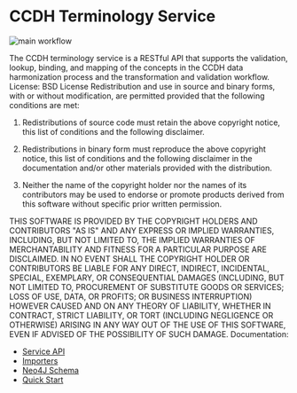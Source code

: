 # CCDH Terminology Service  

![main workflow](https://github.com/cancerDHC/ccdh-terminology-service/actions/workflows/main.yml/badge.svg)

The CCDH terminology service is a RESTful API that supports the validation, lookup, binding, and mapping of the concepts 
in the CCDH data harmonization process and the transformation and validation workflow.
License:
BSD License
Redistribution and use in source and binary forms, with or without modification, are permitted provided that the following conditions are met:

1. Redistributions of source code must retain the above copyright notice, this list of conditions and the following disclaimer.

2. Redistributions in binary form must reproduce the above copyright notice, this list of conditions and the following disclaimer in the documentation and/or other materials provided with the distribution.

3. Neither the name of the copyright holder nor the names of its contributors may be used to endorse or promote products derived from this software without specific prior written permission.

THIS SOFTWARE IS PROVIDED BY THE COPYRIGHT HOLDERS AND CONTRIBUTORS "AS IS" AND ANY EXPRESS OR IMPLIED WARRANTIES, INCLUDING, BUT NOT LIMITED TO, THE IMPLIED WARRANTIES OF MERCHANTABILITY AND FITNESS FOR A PARTICULAR PURPOSE ARE DISCLAIMED. IN NO EVENT SHALL THE COPYRIGHT HOLDER OR CONTRIBUTORS BE LIABLE FOR ANY DIRECT, INDIRECT, INCIDENTAL, SPECIAL, EXEMPLARY, OR CONSEQUENTIAL DAMAGES (INCLUDING, BUT NOT LIMITED TO, PROCUREMENT OF SUBSTITUTE GOODS OR SERVICES; LOSS OF USE, DATA, OR PROFITS; OR BUSINESS INTERRUPTION) HOWEVER CAUSED AND ON ANY THEORY OF LIABILITY, WHETHER IN CONTRACT, STRICT LIABILITY, OR TORT (INCLUDING NEGLIGENCE OR OTHERWISE) ARISING IN ANY WAY OUT OF THE USE OF THIS SOFTWARE, EVEN IF ADVISED OF THE POSSIBILITY OF SUCH DAMAGE.
Documentation: 

* [Service API](./docs/rest_api.md)
* [Importers](./docs/importers.md)
* [Neo4J Schema](./docs/neo4j_schema.md)
* [Quick Start](./docs/quick_start.md)
